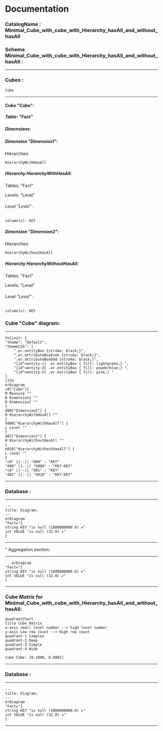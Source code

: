 # Documentation
### CatalogName : Minimal_Cube_with_cube_with_Hierarchy_hasAll_and_without_hasAll
### Schema Minimal_Cube_with_cube_with_Hierarchy_hasAll_and_without_hasAll : 
---
### Cubes :

    Cube

---
#### Cube "Cube":

    

##### Table: "Fact"

##### Dimensions:
##### Dimension "Dimension1":

Hierarchies:

    HierarchyWithHasAll

##### Hierarchy HierarchyWithHasAll:

Tables: "Fact"

Levels: "Level"

###### Level "Level" :

    column(s): KEY

##### Dimension "Dimension2":

Hierarchies:

    HierarchyWithoutHasAll

##### Hierarchy HierarchyWithoutHasAll:

Tables: "Fact"

Levels: "Level"

###### Level "Level" :

    column(s): KEY

### Cube "Cube" diagram:

---

```mermaid
%%{init: {
"theme": "default",
"themeCSS": [
    ".er.entityBox {stroke: black;}",
    ".er.attributeBoxEven {stroke: black;}",
    ".er.attributeBoxOdd {stroke: black;}",
    "[id^=entity-c] .er.entityBox { fill: lightgreen;} ",
    "[id^=entity-d] .er.entityBox { fill: powderblue;} ",
    "[id^=entity-h] .er.entityBox { fill: pink;} "
]
}}%%
erDiagram
c0["Cube"]{
M Measure ""
D Dimension1 ""
D Dimension2 ""
}
d00["Dimension1"] {
H HierarchyWithHasAll ""
}
h000["HierarchyWithHasAll"] {
L Level ""
}
d01["Dimension2"] {
H HierarchyWithoutHasAll ""
}
h010["HierarchyWithoutHasAll"] {
L Level ""
}
"c0" ||--|| "d00" : "KEY"
"d00" ||--|| "h000" : "KEY-KEY"
"c0" ||--|| "d01" : "KEY"
"d01" ||--|| "h010" : "KEY-KEY"
```
---
### Database :
---
```mermaid
---
title: Diagram;
---
erDiagram
"Fact✔"{
string KEY "is null (1000000000.0) ✔"
int VALUE "is null (32.0) ✔"
}

```
---
" Aggregation section:

---
```mermaid
   erDiagram
"Fact✔"{
string KEY "is null (1000000000.0) ✔"
int VALUE "is null (32.0) ✔"
}
```
---
### Cube Matrix for Minimal_Cube_with_cube_with_Hierarchy_hasAll_and_without_hasAll:
```mermaid
quadrantChart
title Cube Matrix
x-axis small level number --> high level number
y-axis Low row count --> High row count
quadrant-1 Complex
quadrant-2 Deep
quadrant-3 Simple
quadrant-4 Wide

Cube Cube: [0.1000, 0.0001]
```
---
### Database :
---
```mermaid
---
title: Diagram;
---
erDiagram
"Fact✔"{
string KEY "is null (1000000000.0) ✔"
int VALUE "is null (32.0) ✔"
}

```
---
